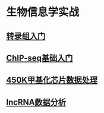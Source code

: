 # 生物信息学实战

## [转录组入门](https://xiapengfei1996.github.io/bioinfo/transcriptome)

## [ChIP-seq基础入门](https://xiapengfei1996.github.io/bioinfo/ChIP-seq)

## [450K甲基化芯片数据处理](https://xiapengfei1996.github.io/bioinfo/Methylation450K_BeadChip)

## [lncRNA数据分析](https://xiapengfei1996.github.io/bioinfo/lncRNA)
